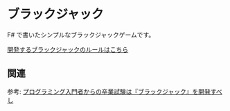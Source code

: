 # ブラックジャック

F# で書いたシンプルなブラックジャックゲームです。

[開発するブラックジャックのルールはこちら](https://qiita.com/hirossyi73/items/cf8648c31898216312e5#%E9%96%8B%E7%99%BA%E3%81%99%E3%82%8B%E3%83%96%E3%83%A9%E3%83%83%E3%82%AF%E3%82%B8%E3%83%A3%E3%83%83%E3%82%AF%E3%81%AE%E3%83%AB%E3%83%BC%E3%83%AB)

## 関連

参考: [プログラミング入門者からの卒業試験は『ブラックジャック』を開発すべし](https://qiita.com/hirossyi73/items/cf8648c31898216312e5)

